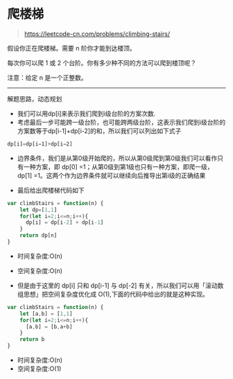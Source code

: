
# 爬楼梯

> https://leetcode-cn.com/problems/climbing-stairs/

假设你正在爬楼梯。需要 n 阶你才能到达楼顶。

每次你可以爬 1 或 2 个台阶。你有多少种不同的方法可以爬到楼顶呢？

注意：给定 n 是一个正整数。

-----

解题思路，动态规划
- 我们可以用dp[i]来表示我们爬到i级台阶的方案次数.
- 考虑最后一步可能跨一级台阶，也可能跨两级台阶，这表示我们爬到i级台阶的方案数等于dp[i-1]+dp[i-2]的和，所以我们可以列出如下式子
```js
dp[i]=dp[i−1]+dp[i−2]
```
- 边界条件，我们是从第0级开始爬的，所以从第0级爬到第0级我们可以看作只有一种方案，即 dp[0] =1；从第0级到第1级也只有一种方案，即爬一级，dp[1] =1。这两个作为边界条件就可以继续向后推导出第i级的正确结果

- 最后给出爬楼梯代码如下
```js
var climbStairs = function(n) {
    let dp=[1,1]
    for(let i=2;i<=n;i++){
      dp[i] = dp[i-2] + dp[i-1]
    }
    return dp[n]
}
```
- 时间复杂度:O(n)
- 空间复杂度:O(n)

- 但是由于这里的 dp[i] 只和 dp[i-1] 与 dp[-2] 有关，所以我们可以用「滚动数组思想」把空间复杂度优化成 O(1),下面的代码中给出的就是这种实现。

```js
var climbStairs = function(n) {
    let [a,b] = [1,1]
    for(let i=2;i<=n;i++){
      [a,b] = [b,a+b]
    }
    return b
}
```
- 时间复杂度:O(n)
- 空间复杂度:O(1)
